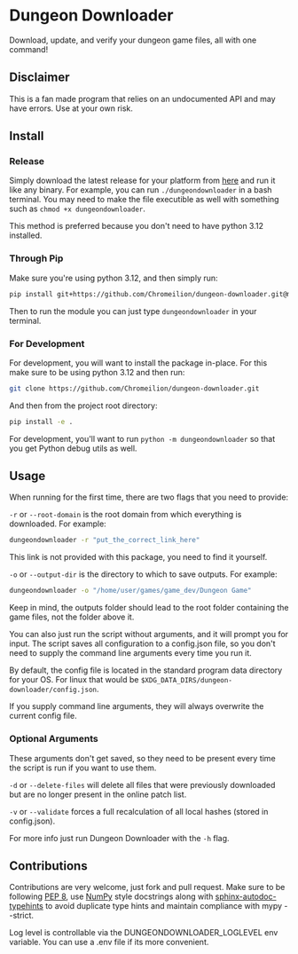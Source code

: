 # Dungeon Downloader

Download, update, and verify your dungeon game files, all with one 
command!

## Disclaimer

This is a fan made program that relies on an undocumented API and may have 
errors. Use at your own risk.

## Install
### Release
Simply download the latest release for your platform from
[here](https://github.com/Chromeilion/dungeon-downloader/releases) and 
run it like any binary. For example, you can run ```./dungeondownloader```
in a bash terminal. You may need to make the file executible as well 
with something such as ```chmod +x dungeondownloader```.

This method is preferred because you don't need to have python 3.12 
installed.

### Through Pip
Make sure you're using python 3.12, and then simply run: 
```bash
pip install git+https://github.com/Chromeilion/dungeon-downloader.git@main
```
Then to run the module you can just type ```dungeondownloader``` in 
your terminal.
### For Development

For development, you will want to install the package in-place. For this 
make sure to be using python 3.12 and then run:

```bash
git clone https://github.com/Chromeilion/dungeon-downloader.git
```
And then from the project root directory:
```bash
pip install -e .
```
For development, you'll want to run ```python -m dungeondownloader``` 
so that you get Python debug utils as well.

## Usage

When running for the first time, there are two flags that you need to 
provide:

```-r``` or ```--root-domain``` is the root domain from which everything 
is downloaded. For example:

```bash
dungeondownloader -r "put_the_correct_link_here"
```

This link is not provided with this package, you need to 
find it yourself.

```-o``` or ```--output-dir``` is the directory to which to save 
outputs. For example:

```bash
dungeondownloader -o "/home/user/games/game_dev/Dungeon Game"
```

Keep in mind, the outputs folder should lead to the root folder 
containing the game files, not the folder above it.

You can also just run the script without arguments, and it will prompt 
you for input. The script saves all configuration to a config.json 
file, so you don't need to supply the command line arguments every time 
you run it. 

By default, the config file is located in the standard program data 
directory for your OS. For linux that would be 
```$XDG_DATA_DIRS/dungeon-downloader/config.json```.

If you supply command line arguments, they will always overwrite the 
current config file.

### Optional Arguments
These arguments don't get saved, so they need to be present every time the 
script is run if you want to use them.

```-d``` or ```--delete-files``` will delete all files that were 
previously downloaded but are no longer present in the online patch list.

```-v``` or ```--validate``` forces a full recalculation of all local 
hashes (stored in config.json).

For more info just run Dungeon Downloader with the ```-h``` flag.

## Contributions

Contributions are very welcome, just fork and pull request. Make sure to 
be following [PEP 8](https://peps.python.org/pep-0008/), use 
[NumPy](https://numpydoc.readthedocs.io/en/latest/format.html) style 
docstrings along with [sphinx-autodoc-typehints](https://github.com/tox-dev/sphinx-autodoc-typehints)
to avoid duplicate type hints and maintain compliance with mypy 
--strict.

Log level is controllable via the DUNGEONDOWNLOADER_LOGLEVEL env 
variable. You can use a .env file if its more convenient.
